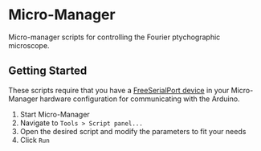 # Micro-Manager

Micro-manager scripts for controlling the Fourier ptychographic microscope.

## Getting Started

These scripts require that you have a [FreeSerialPort device](https://micro-manager.org/FreeSerialPort) in your Micro-Manager hardware configuration for communicating with the Arduino.

1. Start Micro-Manager
2. Navigate to `Tools > Script panel...`
3. Open the desired script and modify the parameters to fit your needs
4. Click `Run`
